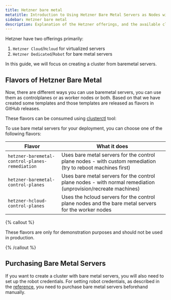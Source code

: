 ```yaml
---
title: Hetzner bare metal
metatitle: Introduction to Using Hetzner Bare Metal Servers as Nodes with CAPH
sidebar: Hetzner bare metal
description: Explanation of the Hetzner offerings, and the available cluster flavors with bare metal servers.
---
```


Hetzner have two offerings primarily:

1. `Hetzner Cloud`/`Hcloud` for virtualized servers
2. `Hetzner Dedicated`/`Robot` for bare metal servers

In this guide, we will focus on creating a cluster from baremetal servers.

## Flavors of Hetzner Bare Metal

Now, there are different ways you can use baremetal servers, you can use them as controlplanes or as worker nodes or both. Based on that we have created some templates and those templates are released as flavors in GitHub releases.

These flavors can be consumed using [clusterctl](https://main.cluster-api.sigs.k8s.io/user/quick-start.html#install-clusterctl) tool:

To use bare metal servers for your deployment, you can choose one of the following flavors:

| Flavor                                         | What it does                                                                                                  |
| ---------------------------------------------- | ------------------------------------------------------------------------------------------------------------- |
| `hetzner-baremetal-control-planes-remediation` | Uses bare metal servers for the control plane nodes - with custom remediation (try to reboot machines first)  |
| `hetzner-baremetal-control-planes`             | Uses bare metal servers for the control plane nodes - with normal remediation (unprovision/recreate machines) |
| `hetzner-hcloud-control-planes`                | Uses the hcloud servers for the control plane nodes and the bare metal servers for the worker nodes           |

{% callout %}

These flavors are only for demonstration purposes and should not be used in production.

{% /callout %}

## Purchasing Bare Metal Servers

If you want to create a cluster with bare metal servers, you will also need to set up the robot credentials. For setting robot credentials, as described in the [reference](/docs/caph/03-reference/06-hetzner-bare-metal-machine-template.md), you need to purchase bare metal servers beforehand manually.
